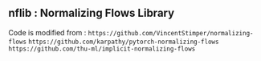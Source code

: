 ## nflib : Normalizing Flows Library

Code is modified from :
`https://github.com/VincentStimper/normalizing-flows`
`https://github.com/karpathy/pytorch-normalizing-flows`
`https://github.com/thu-ml/implicit-normalizing-flows`

